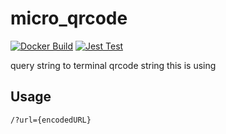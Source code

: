 # micro_qrcode

[![Docker Build](https://github.com/8128-33550336/micro_qrcode/actions/workflows/build.yml/badge.svg?event=push)](https://github.com/8128-33550336/micro_qrcode/actions/workflows/build.yml)
[![Jest Test](https://github.com/8128-33550336/micro_qrcode/actions/workflows/test.yml/badge.svg?event=push)](https://github.com/8128-33550336/micro_qrcode/actions/workflows/test.yml)

query string to terminal qrcode string
this is using 

## Usage
`/?url={encodedURL}`

